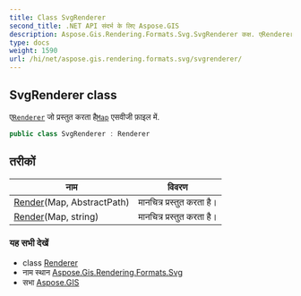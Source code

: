 ```yaml
---
title: Class SvgRenderer
second_title: .NET API संदर्भ के लिए Aspose.GIS
description: Aspose.Gis.Rendering.Formats.Svg.SvgRenderer कक्ष. एRenderer ज प्रस्तुत करत हैMap एसवज फ़इल में.
type: docs
weight: 1590
url: /hi/net/aspose.gis.rendering.formats.svg/svgrenderer/
---
```

## SvgRenderer class

ए[`Renderer`](../../aspose.gis.rendering/renderer/) जो प्रस्तुत करता है[`Map`](../../aspose.gis.rendering/map/) एसवीजी फ़ाइल में.

```csharp
public class SvgRenderer : Renderer
```

## तरीकों

| नाम | विवरण |
| --- | --- |
| [Render](../../aspose.gis.rendering/renderer/render/)(Map, AbstractPath) | मानचित्र प्रस्तुत करता है। |
| [Render](../../aspose.gis.rendering/renderer/render/)(Map, string) | मानचित्र प्रस्तुत करता है। |

### यह सभी देखें

* class [Renderer](../../aspose.gis.rendering/renderer/)
* नाम स्थान [Aspose.Gis.Rendering.Formats.Svg](../../aspose.gis.rendering.formats.svg/)
* सभा [Aspose.GIS](../../)


